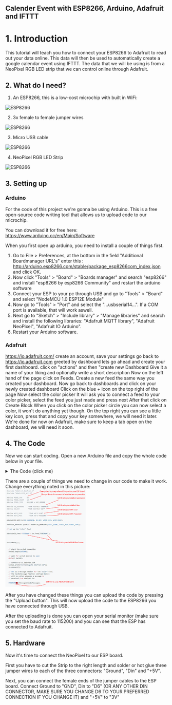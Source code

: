 ## Calender Event with ESP8266, Arduino, Adafruit and IFTTT

# 1. Introduction

This tutorial will teach you how to connect your ESP8266 to Adafruit to read out your data online. This data will then be used to automatically create a google calendar event using IFTTT. The data that we will be using is from a NeoPixel RGB LED strip that we can control online through Adafruit.

## 2. What do I need?

1. An ESP8266, this is a low-cost microchip with built in WiFi:

<img src="https://gloimg.gbtcdn.com/gb/pdm-product-pic/Electronic/2017/06/13/goods-img/1501699031787010991.jpg" alt="ESP8266" width="250px">

2. 3x female to female jumper wires

<img src="https://cdn.sparkfun.com//assets/parts/9/6/1/4/12796-00.jpg" alt="ESP8266" width="250px">

3. Micro USB cable

<img src="https://images-na.ssl-images-amazon.com/images/I/81Ays2GXOPL._SX569_.jpg" alt="ESP8266" width="250px">

4. NeoPixel RGB LED Strip

<img src="https://cdn-shop.adafruit.com/1200x900/2561-00.jpg" alt="ESP8266" width="250px">

## 3. Setting up

### Arduino

For the code of this project we're gonna be using Arduino. This is a free open-source code writing tool that allows us to upload code to our microchip.

You can download it for free here: https://www.arduino.cc/en/Main/Software

When you first open up arduino, you need to install a couple of things first.

1. Go to File > Preferences, at the bottom in the field "Additional Boardmanager URL's" enter this : http://arduino.esp8266.com/stable/package_esp8266com_index.json and click OK.
2. Now click "Tools" > "Board" > "Boards manager" and search "esp8266" and install "esp8266 by esp8266 Community" and restart the arduino software
3. Connect your ESP to your pc through USB and go to "Tools" > "Board" and select "NodeMCU 1.0 ESP12E Module"
4. Now go to "Tools" > "Port" and select the "...usbserial14...". If a COM port is available, that will work aswell.
5. Next go to "Sketch" > "Include library" > "Manage libraries" and search and install the following libraries: "Adafruit MQTT library", "Adafruit NeoPixel", "Adafruit IO Arduino".
6. Restart your Arduino software.

### Adafruit

https://io.adafruit.com/
create an account, save your settings go back to https://io.adafruit.com
greeted by dashboard lets go ahead and create your first dashboard.
click on "actions" and then "create new Dashboard
Give it a name of your liking and optionally write a short description
Now on the left hand of the page click on Feeds.
Create a new feed the same way you created your dashboard.
Now go back to dashboards and click on your newly created dashboard
Click on the blue + icon on the top right of the page
Now select the color picker
It will ask you to connect a feed to your color picker, select the feed you just made and press next
After that click on Create Block
When you click on the color picker circle you can now select a color, it won't do anything yet though.
On the top right you can see a little key icon, press that and copy your key somewhere, we will need it later.
We're done for now on Adafruit, make sure to keep a tab open on the dashboard, we will need it soon.

## 4. The Code

Now we can start coding. Open a new Arduino file and copy the whole code below in your file.

<details><summary>The Code (click me)</summary>
  
  
<p>

## Copy the whole code in your new Arduino File

```python
// Adafruit IO RGB LED Output Example
//
// Adafruit invests time and resources providing this open source code.
// Please support Adafruit and open source hardware by purchasing
// products from Adafruit!
//
// Written by Todd Treece for Adafruit Industries
// Copyright (c) 2016-2017 Adafruit Industries
// Licensed under the MIT license.
//
// All text above must be included in any redistribution.

/************************** Configuration ***********************************/

// edit the config.h tab and enter your Adafruit IO credentials
// and any additional configuration needed for WiFi, cellular,
// or ethernet clients.
#include "config.h"

/************************ Example Starts Here *******************************/

#include "Adafruit_NeoPixel.h"
#include "AdafruitIO_WiFi.h"

#define PIXEL_PIN     D6
#define PIXEL_COUNT   10
#define PIXEL_TYPE    NEO_GRB + NEO_KHZ800

#define IO_USERNAME    "YOUR ADAFRUIT USERNAME"
#define IO_KEY         "YOUR ADAFRUIT KEY"

#define WIFI_SSID       "YOUR WIFI SSID"
#define WIFI_PASS       "YOUR WIFI PASSWORD"

AdafruitIO_WiFi io(IO_USERNAME, IO_KEY, WIFI_SSID, WIFI_PASS);

Adafruit_NeoPixel pixels = Adafruit_NeoPixel(PIXEL_COUNT, PIXEL_PIN, PIXEL_TYPE);

// set up the 'color' feed

AdafruitIO_Feed *FEEDNAME = io.feed("FEEDNAME");



void setup() {


  // start the serial connection
  Serial.begin(115200);

  // wait for serial monitor to open
  while(! Serial);

  // connect to io.adafruit.com
  Serial.print("Connecting to Adafruit IO");
  io.connect();

  // set up a message handler for the 'color' feed.
  // the handleMessage function (defined below)
  // will be called whenever a message is
  // received from adafruit io.

  FEEDNAME->onMessage(handleMessage);


  // wait for a connection
  while(io.status() < AIO_CONNECTED) {
    Serial.print(".");
    delay(500);
  }

  // we are connected
  Serial.println();
  Serial.println(io.statusText());

  // neopixel init
  pixels.begin();
  pixels.show();
}


void loop() {

  // io.run(); is required for all sketches.
  // it should always be present at the top of your loop
  // function. it keeps the client connected to
  // io.adafruit.com, and processes any incoming data.
  io.run();

}


// this function is called whenever a 'color' message
// is received from Adafruit IO. it was attached to
// the color feed in the setup() function above.
void handleMessage(AdafruitIO_Data *data) {

  // print RGB values and hex value
  Serial.println("Received HEX: ");
  Serial.println(data->value());
  
  long color = data->toNeoPixel();

  for(int i=0; i<PIXEL_COUNT; ++i) {
    pixels.setPixelColor(i, color);
  }

 Serial.println(pixels.getPixelColor(0));

   pixels.show();

}
```

</p>
</details>



There are a couple of things we need to change in our code to make it work. Change everything noted in this picture:
<img src="EditThisCode.png" alt="ESP8266" width="250px">

After you have changed these things you can upload the code by pressing the "Upload button". This will now upload the code to the ESP8266 you have connected through USB.

After the uploading is done you can open your serial monitor (make sure you set the baud rate to 115200) and you can see that the ESP has connected to Adafruit.


## 5. Hardware

Now it's time to connect the NeoPixel to our ESP board.

First you have to cut the Strip to the right length and solder or hot glue three jumper wires to each of the three connectors: "Ground", "Din" and "+5V".

Next, you can connect the female ends of the jumper cables to the ESP board. Connect Ground to "GND", Din to "D6" (OR ANY OTHER DIN CONNECTOR, MAKE SURE YOU CHANGE D6 TO YOUR PREFERRED CONNECTION IF YOU CHANGE IT) and "+5V" to "3V"
